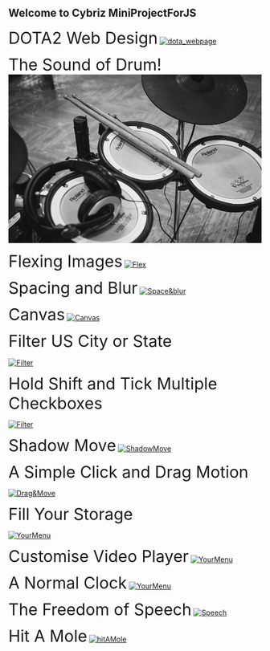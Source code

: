 ## Welcome to Cybriz MiniProjectForJS
<font size="6">DOTA2 Web Design</font>
<a href="https://cybriz.github.io/MiniProjectForJS/dota webpage/index.html"><img src="https://i.imgur.com/TeBnfvM.jpg" alt="dota_webpage"></a>

<font size="6">The Sound of Drum!</font>
<a href="https://cybriz.github.io/MiniProjectForJS/The Sound Of Drum!/index.html"><img src="drum.jpg" alt="drum"></a>

<font size="6">Flexing Images</font>
<a href="https://cybriz.github.io/MiniProjectForJS/Flexing%20images/index2.html"><img src="https://i.imgur.com/0x8ZM4L.png" alt="Flex"></a>

<font size="6">Spacing and Blur</font>
<a href="https://cybriz.github.io/MiniProjectForJS/Spacing and Blur/index2.html"><img src="https://i.imgur.com/pGMEzrz.jpg" alt="Space&blur"></a>

<font size="6">Canvas</font>
<a href="https://cybriz.github.io/MiniProjectForJS/canvas/index2.html"><img src="https://i.imgur.com/3m2CUAp.jpg" alt="Canvas"></a>

<font size="6">Filter US City or State</font>

<a href="https://cybriz.github.io/MiniProjectForJS/filter US city or state/index2.html"><img src="https://i.imgur.com/oQRDIcq.png" align="center" alt="Filter"></a>

<font size="6">Hold Shift and Tick Multiple Checkboxes</font>

<a href="https://cybriz.github.io/MiniProjectForJS/Hold Shift and Tick Multiple Checkboxes/index2.html"><img src="https://i.imgur.com/tbL9sun.png"  alt="Filter"></a>

<font size="6">Shadow Move</font>
<a href="https://cybriz.github.io/MiniProjectForJS/Shadow Move/index2.html"><img src="https://i.imgur.com/HvFFMSe.jpg"  alt="ShadowMove"></a> 

<font size="6">A Simple Click and Drag Motion</font>

<a href="https://cybriz.github.io/MiniProjectForJS/A Simple Click and Drag Motion/index2.html"><img src="https://i.imgur.com/USKyHEz.png"  alt="Drag&Move"></a>

<font size="6">Fill Your Storage</font>

<a href="https://cybriz.github.io/MiniProjectForJS/Your Storage/index.html"><img src="https://i.imgur.com/UNs6wN6.jpg"  alt="YourMenu"></a> 

<font size="6">Customise Video Player</font>
<a href="https://cybriz.github.io/MiniProjectForJS/Customise Video Player/index.html"><img src="https://i.imgur.com/qJJQcu9.png"  alt="YourMenu"></a>

<font size="6">A Normal Clock</font>
<a href="https://cybriz.github.io/MiniProjectForJS/A Normal Clock/index.html"><img src="https://i.imgur.com/9LXsRru.jpg"  alt="YourMenu"></a>

<font size="6">The Freedom of Speech</font>
<a href="https://cybriz.github.io/MiniProjectForJS/Speech/index.html"><img src="https://i.imgur.com/xUBKZWA.jpg"  alt="Speech"></a>

<font size="6">Hit A Mole</font>
<a href="https://cybriz.github.io/MiniProjectForJS/Hit A Mole/index.html"><img src="https://i.imgur.com/H7cIagr.png"  alt="hitAMole"></a>
